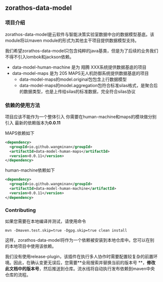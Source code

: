 ## zorathos-data-model

### 项目介绍

zorathos-data-model是云软件与智能决策实验室数据中台的数据模型基底。该module将以maven module的形式为其他主干项目提供数据模型支持。

我们希望zorathos-data-model只包含纯粹的java基类，但是为了后续的业务我们不得不引入lombok和jackson依赖。

+ data-model-human-machine 是为 翔腾 XXX系统提供数据基底的项目
+ data-model-maps 是为 205 MAPS无人机防御系统提供数据基底的项目
    + data-model-maps的model.original包包含上行数据模型
    + data-model-maps的model.aggregation包符合标准silas格式，是聚合后的数据类型，也是上传给silas的标准数据，完全符合silas协议

### 依赖的使用方法

项目应该不能作为一个整体引入 你需要在human-machine和maps的模块做分别引入 最新的依赖版本为**0.0.11**

MAPS依赖如下

```xml
<dependency>
  <groupId>io.github.wangminan</groupId>
  <artifactId>data-model-human-maps</artifactId>
  <version>0.0.11</version>
</dependency>
```

human-machine依赖如下

```xml
<dependency>
  <groupId>io.github.wangminan</groupId>
  <artifactId>data-model-human-machine</artifactId>
  <version>0.0.11</version>
</dependency>
```

### Contributing

如果您需要在本地编译并测试，请使用命令

```shell
mvn -Dmaven.test.skip=true -Dgpg.skip=true clean install
```

这样，zorathos-data-model将作为一个依赖被安装到本地仓库中。您可以在别的本地项目中使用该依赖。

我们没有使用release-plugin，该插件在执行多人协作时需要配置较复杂的前置环境。因此，在确认变更无误后，您需要**全局搜索并替换当前的版本号
**，**修改此文档中的版本号**，然后推送到仓库。流水线将自动执行发布依赖到maven中央仓库的流程。
